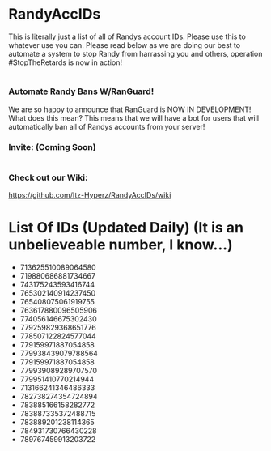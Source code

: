 # RandyAccIDs
This is literally just a list of all of Randys account IDs. Please use this to whatever use you can. Please read below as we are doing our best to automate a system to stop Randy from harrassing you and others, operation #StopTheRetards is now in action!

#

### Automate Randy Bans W/RanGuard!
We are so happy to announce that RanGuard is NOW IN DEVELOPMENT!
What does this mean? This means that we will have a bot for users that
will automatically ban all of Randys accounts from your server!

### Invite: (Coming Soon)

# 

### Check out our Wiki:
https://github.com/Itz-Hyperz/RandyAccIDs/wiki

# List Of IDs (Updated Daily) (It is an unbelieveable number, I know...)
- 713625510089064580
- 719880686881734667
- 743175243593416744
- 765302140914237450
- 765408075061919755
- 763617880096505906
- 774056146675302430
- 779259829368651776
- 778507122824577044
- 779159971887054858
- 779938439079788564
- 779159971887054858
- 779939089289707570
- 779951410770214944
- 713166241346486333
- 782738274354724894
- 783885166158282772
- 783887335372488715
- 783889201238114365
- 784931730766430228
- 789767459913203722
